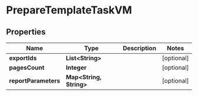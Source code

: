 

# PrepareTemplateTaskVM


## Properties

| Name | Type | Description | Notes |
|------------ | ------------- | ------------- | -------------|
|**exportIds** | **List&lt;String&gt;** |  |  [optional] |
|**pagesCount** | **Integer** |  |  [optional] |
|**reportParameters** | **Map&lt;String, String&gt;** |  |  [optional] |



